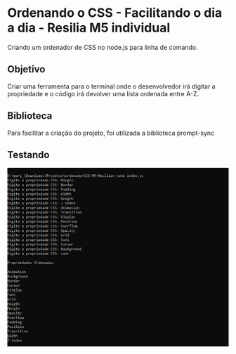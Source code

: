 # Ordenando o CSS - Facilitando o dia a dia - Resilia M5 individual
Criando um ordenador de CSS no node.js para linha de comando. 

## Objetivo
Criar uma ferramenta para o terminal onde o desenvolvedor irá digitar a propriedade e o código irá devolver uma lista ordenada entre A-Z.

## Biblioteca
Para facilitar a criação do projeto, foi utilizada a biblioteca prompt-sync

## Testando
<img src="imagemTeste.png"/>
